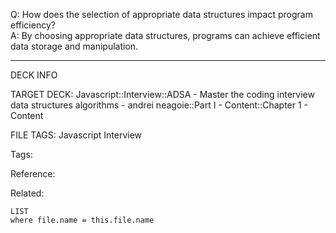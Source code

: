 Q: How does the selection of appropriate data structures impact program efficiency?  
A: By choosing appropriate data structures, programs can achieve efficient data storage and manipulation.
<!--ID: 1690032124098-->

---

DECK INFO

TARGET DECK: Javascript::Interview::ADSA - Master the coding interview data structures algorithms - andrei neagoie::Part I - Content::Chapter 1 - Content

FILE TAGS: Javascript Interview

Tags:

Reference:

Related:

```dataview
LIST
where file.name = this.file.name
```

